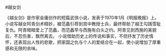 #越女剑

《越女剑》是作家金庸创作的短篇武侠小说，发表于1970年1月《明报晚报》上。
小说写越女阿青剑术精妙，被范蠡引荐到宫中教授士兵，最终帮助了越王勾践雪耻复仇。阿青暗暗爱上了范蠡，而范蠡早与西施有白头之约。阿青见到西施的美貌后，不忍伤害，飘然离去。
小说借助历史上的传说和事实，不但抒发了历史情怀，还表现出人性的悲歌，把家国之仇与个人的爱结合在一起，使小说增加了厚重感和无限的余味。